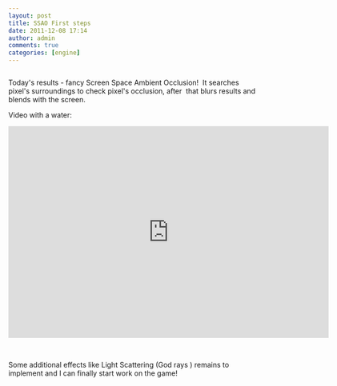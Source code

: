```yaml
---
layout: post
title: SSAO First steps
date: 2011-12-08 17:14
author: admin
comments: true
categories: [engine]
---
```

<a href="http://2.bp.blogspot.com/-EeThf7i4jzY/TuDwrS1afHI/AAAAAAAABWI/2q7KZalJgxo/s1600/glow_ssao_stage2.jpg"><img id="BLOGGER_PHOTO_ID_5683807356322479218" class="image featured" src="http://2.bp.blogspot.com/-EeThf7i4jzY/TuDwrS1afHI/AAAAAAAABWI/2q7KZalJgxo/s1600/glow_ssao_stage2.jpg" alt="" border="0" /></a>

Today's results - fancy Screen Space Ambient Occlusion!  It searches pixel's surroundings to check pixel's occlusion, after  that blurs results and blends with the screen.

Video with a water:
<div class="videoWrapper"><iframe src="http://player.vimeo.com/video/33439317?portrait=0" frameborder="0" width="640" height="424"></iframe></div>

&nbsp;

Some additional effects like Light Scattering (God rays ) remains to implement and I can finally start work on the game!
